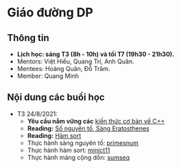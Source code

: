 # Giáo đường DP

## Thông tin

- **Lịch học: sáng T3 (8h - 10h) và tối T7 (19h30 - 21h30).** 
- Mentors: Việt Hiếu, Quang Trí, Anh Quân. 
- Mentees: Hoàng Quân, Đỗ Trâm. 
- Member: Quang Minh


## Nội dung các buổi học

- T3 24/8/2021:
  - **Yêu cầu nắm vững các** [kiến thức cơ bản về C++](https://sites.google.com/view/dpteamtkpc) 	
  - **Reading:** [Số nguyên tố, Sàng Eratosthenes](https://vnoi.info/wiki/translate/he/Number-Theory-2.md)
  - **Reading:** [Hàm sort](http://ntucoder.net/Blog/Details/8)
  - Thực hành sàng nguyên tố: [primesnum](https://lqdoj.edu.vn/problem/primesnum)
  - Thực hành hàm sort: [minict11](https://lqdoj.edu.vn/problem/minict11)
  - Thực hành mảng cộng dồn: [sumseq](https://lqdoj.edu.vn/problem/sumseq)
 

